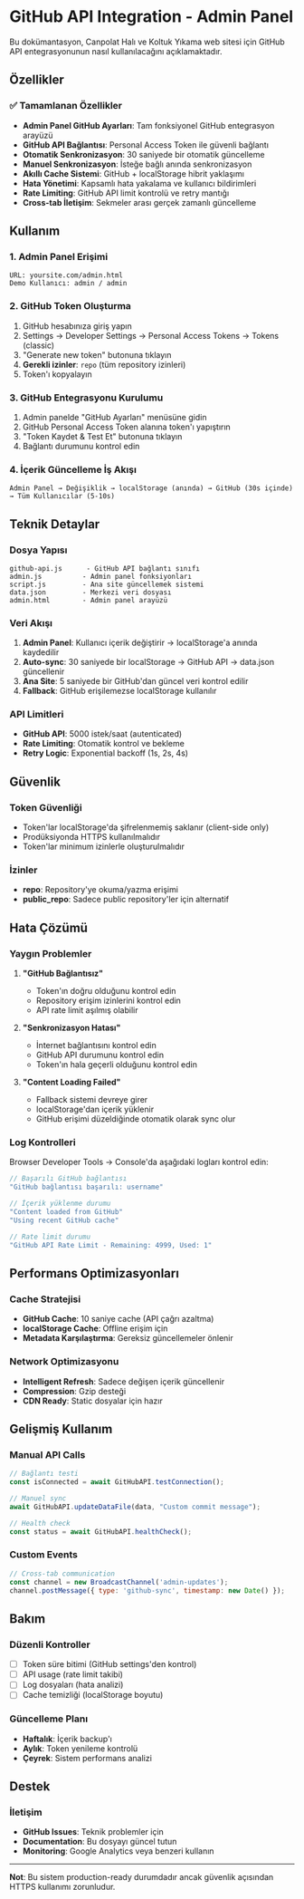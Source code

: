 # GitHub API Integration - Admin Panel

Bu dokümantasyon, Canpolat Halı ve Koltuk Yıkama web sitesi için GitHub API entegrasyonunun nasıl kullanılacağını açıklamaktadır.

## Özellikler

### ✅ Tamamlanan Özellikler

- **Admin Panel GitHub Ayarları**: Tam fonksiyonel GitHub entegrasyon arayüzü
- **GitHub API Bağlantısı**: Personal Access Token ile güvenli bağlantı
- **Otomatik Senkronizasyon**: 30 saniyede bir otomatik güncelleme
- **Manuel Senkronizasyon**: İsteğe bağlı anında senkronizasyon
- **Akıllı Cache Sistemi**: GitHub + localStorage hibrit yaklaşımı
- **Hata Yönetimi**: Kapsamlı hata yakalama ve kullanıcı bildirimleri
- **Rate Limiting**: GitHub API limit kontrolü ve retry mantığı
- **Cross-tab İletişim**: Sekmeler arası gerçek zamanlı güncelleme

## Kullanım

### 1. Admin Panel Erişimi

```
URL: yoursite.com/admin.html
Demo Kullanıcı: admin / admin
```

### 2. GitHub Token Oluşturma

1. GitHub hesabınıza giriş yapın
2. Settings → Developer Settings → Personal Access Tokens → Tokens (classic)
3. "Generate new token" butonuna tıklayın
4. **Gerekli izinler**: `repo` (tüm repository izinleri)
5. Token'ı kopyalayın

### 3. GitHub Entegrasyonu Kurulumu

1. Admin panelde "GitHub Ayarları" menüsüne gidin
2. GitHub Personal Access Token alanına token'ı yapıştırın
3. "Token Kaydet & Test Et" butonuna tıklayın
4. Bağlantı durumunu kontrol edin

### 4. İçerik Güncelleme İş Akışı

```
Admin Panel → Değişiklik → localStorage (anında) → GitHub (30s içinde) → Tüm Kullanıcılar (5-10s)
```

## Teknik Detaylar

### Dosya Yapısı

```
github-api.js      - GitHub API bağlantı sınıfı
admin.js          - Admin panel fonksiyonları
script.js         - Ana site güncellemek sistemi
data.json         - Merkezi veri dosyası
admin.html        - Admin panel arayüzü
```

### Veri Akışı

1. **Admin Panel**: Kullanıcı içerik değiştirir → localStorage'a anında kaydedilir
2. **Auto-sync**: 30 saniyede bir localStorage → GitHub API → data.json güncellenir
3. **Ana Site**: 5 saniyede bir GitHub'dan güncel veri kontrol edilir
4. **Fallback**: GitHub erişilemezse localStorage kullanılır

### API Limitleri

- **GitHub API**: 5000 istek/saat (autenticated)
- **Rate Limiting**: Otomatik kontrol ve bekleme
- **Retry Logic**: Exponential backoff (1s, 2s, 4s)

## Güvenlik

### Token Güvenliği

- Token'lar localStorage'da şifrelenmemiş saklanır (client-side only)
- Prodüksiyonda HTTPS kullanılmalıdır
- Token'lar minimum izinlerle oluşturulmalıdır

### İzinler

- **repo**: Repository'ye okuma/yazma erişimi
- **public_repo**: Sadece public repository'ler için alternatif

## Hata Çözümü

### Yaygın Problemler

1. **"GitHub Bağlantısız"**
   - Token'ın doğru olduğunu kontrol edin
   - Repository erişim izinlerini kontrol edin
   - API rate limit aşılmış olabilir

2. **"Senkronizasyon Hatası"**
   - İnternet bağlantısını kontrol edin
   - GitHub API durumunu kontrol edin
   - Token'ın hala geçerli olduğunu kontrol edin

3. **"Content Loading Failed"**
   - Fallback sistemi devreye girer
   - localStorage'dan içerik yüklenir
   - GitHub erişimi düzeldiğinde otomatik olarak sync olur

### Log Kontrolleri

Browser Developer Tools → Console'da aşağıdaki logları kontrol edin:

```javascript
// Başarılı GitHub bağlantısı
"GitHub bağlantısı başarılı: username"

// İçerik yüklenme durumu
"Content loaded from GitHub"
"Using recent GitHub cache"

// Rate limit durumu
"GitHub API Rate Limit - Remaining: 4999, Used: 1"
```

## Performans Optimizasyonları

### Cache Stratejisi

- **GitHub Cache**: 10 saniye cache (API çağrı azaltma)
- **localStorage Cache**: Offline erişim için
- **Metadata Karşılaştırma**: Gereksiz güncellemeler önlenir

### Network Optimizasyonu

- **Intelligent Refresh**: Sadece değişen içerik güncellenir
- **Compression**: Gzip desteği
- **CDN Ready**: Static dosyalar için hazır

## Gelişmiş Kullanım

### Manual API Calls

```javascript
// Bağlantı testi
const isConnected = await GitHubAPI.testConnection();

// Manuel sync
await GitHubAPI.updateDataFile(data, "Custom commit message");

// Health check
const status = await GitHubAPI.healthCheck();
```

### Custom Events

```javascript
// Cross-tab communication
const channel = new BroadcastChannel('admin-updates');
channel.postMessage({ type: 'github-sync', timestamp: new Date() });
```

## Bakım

### Düzenli Kontroller

- [ ] Token süre bitimi (GitHub settings'den kontrol)
- [ ] API usage (rate limit takibi)
- [ ] Log dosyaları (hata analizi)
- [ ] Cache temizliği (localStorage boyutu)

### Güncelleme Planı

- **Haftalık**: İçerik backup'ı
- **Aylık**: Token yenileme kontrolü
- **Çeyrek**: Sistem performans analizi

## Destek

### İletişim

- **GitHub Issues**: Teknik problemler için
- **Documentation**: Bu dosyayı güncel tutun
- **Monitoring**: Google Analytics veya benzeri kullanın

---

**Not**: Bu sistem production-ready durumdadır ancak güvenlik açısından HTTPS kullanımı zorunludur.
